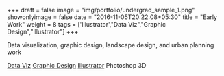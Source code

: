 +++
draft = false
image = "img/portfolio/undergrad_sample_1.png"
showonlyimage = false
date = "2016-11-05T20:22:08+05:30"
title = "Early Work"
weight = 8
tags = ['Illustrator',"Data Viz","Graphic Design","Illustrator"]
+++

Data visualization, graphic design, landscape design, and urban planning work

<div class=Tags>
<span><a href="/tags/data-viz/">Data Viz</a></span>
<span><a href="/tags/graphic-design/">Graphic Design</a></span>
<span><a href="/tags/illustrator/">Illustrator</a></span>
<span>Photoshop</span>
<span>3D</span>
<!--<span>InDesign</span>
<span>Rhino 3D</span>
<span>Grasshopper</span>
<span>V-Ray</span> -->
</div>
<!--more-->

<br>

<!-- {{< embed-pdf url="/img/portfolio/undergrad_portfolio.pdf" >}} -->

<div id="adobe-dc-view" style="height: 360px; width: 600px;"></div>
<script src="https://documentcloud.adobe.com/view-sdk/main.js"></script>
<script type="text/javascript">
	document.addEventListener("adobe_dc_view_sdk.ready", function(){ 
		var adobeDCView = new AdobeDC.View({clientId: "566e7b516be4439bb4bf5215424417f5", divId: "adobe-dc-view"});
		adobeDCView.previewFile({
			//content:{location: {url: "https://documentcloud.adobe.com/view-sdk-demo/PDFs/Bodea Brochure.pdf"}},
            content:{location: {url: "https://alex-reese.com/img/portfolio/undergrad_portfolio.pdf"}},
			metaData:{fileName: "AReese_Portfolio_2020.pdf"}
		}, {embedMode: "SIZED_CONTAINER", showPrintPDF: false});
	});
</script>